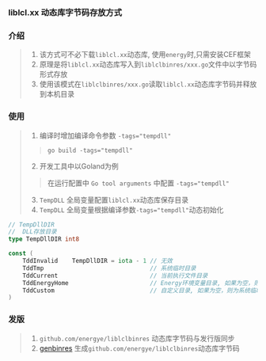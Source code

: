 ### liblcl.xx 动态库字节码存放方式

### 介绍
> 1. 该方式可不必下载`liblcl.xx`动态库, 使用`energy`时,只需安装CEF框架
> 2. 原理是将`liblcl.xx`动态库写入到`liblclbinres/xxx.go`文件中以字节码形式存放
> 3. 使用该模式在`liblclbinres/xxx.go`读取`liblcl.xx`动态库字节码并释放到本机目录

### 使用
> 1. 编译时增加编译命令参数 `-tags="tempdll"`
>> `go build -tags="tempdll"`
> 2. 开发工具中以Goland为例
>> 在运行配置中 `Go tool arguments` 中配置 `-tags="tempdll"`
> 3. `TempDLL` 全局变量配置`liblcl.xx`动态库保存目录
> 4. `TempDLL` 全局变量根据编译参数`-tags="tempdll"`动态初始化
```go
// TempDllDIR
//  DLL存放目录
type TempDllDIR int8

const (
    TddInvalid    TempDllDIR = iota - 1 // 无效
    TddTmp                              // 系统临时目录
    TddCurrent                          // 当前执行文件目录
    TddEnergyHome                       // Energy环境变量目录, 如果为空，则为系统临时目录
    TddCustom                           // 自定义目录, 如果为空，则为系统临时目录
)
```

### 发版
> 1. `github.com/energye/liblclbinres` 动态库字节码与发行版同步
> 2. [genbinres](..%2F..%2Ftools%2Fgenbinres) 生成`github.com/energye/liblclbinres`动态库字节码